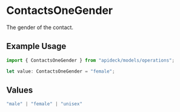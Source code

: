 # ContactsOneGender

The gender of the contact.

## Example Usage

```typescript
import { ContactsOneGender } from "apideck/models/operations";

let value: ContactsOneGender = "female";
```

## Values

```typescript
"male" | "female" | "unisex"
```